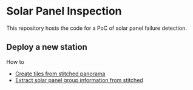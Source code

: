# Solar Panel Inspection
This repository hosts the code for a PoC of solar panel failure detection.

## Deploy a new station
How to 
* <a href="doc/get_tiles.md">Create tiles from stitched panorama </a>
* <a href="doc/get_panel_group_information.md">Extract solar panel group information from stitched </a> 
